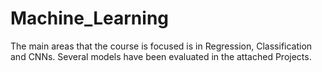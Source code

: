 # Machine_Learning
 
The main areas that the course is focused is in Regression, Classification and CNNs. Several models have been evaluated in the attached Projects. 
